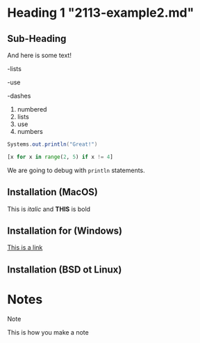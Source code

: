 # Heading 1 "2113-example2.md"

## Sub-Heading

And here is some text!

-lists

-use

-dashes

1. numbered
2. lists
3. use
4. numbers


```java
Systems.out.println("Great!")
```
  
```python
[x for x in range(2, 5) if x != 4]
```

We are going to debug with `println` statements.

## Installation (MacOS)
This is *italic* and **THIS** is bold

## Installation for (Windows)
[This is a link](![image](https://github.com/user-attachments/assets/8190a129-349c-47af-9724-c8e5853cebc2))


## Installation (BSD ot Linux)

# Notes

>[!NOTE]
>This is how you make a note
